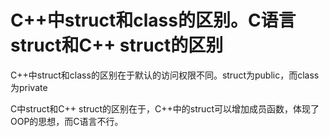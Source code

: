 # C++中struct和class的区别。C语言struct和C++ struct的区别

C++中struct和class的区别在于默认的访问权限不同。struct为public，而class为private

C中struct和C++ struct的区别在于，C++中的struct可以增加成员函数，体现了OOP的思想，而C语言不行。
